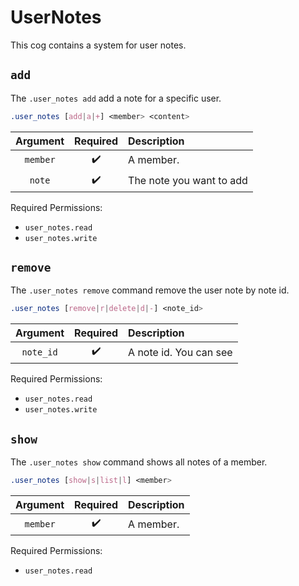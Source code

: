 # UserNotes

This cog contains a system for user notes.


## `add`

The `.user_notes add` add a note for a specific user.

```css
.user_notes [add|a|+] <member> <content>
```

|Argument|Required|Description|
|:------:|:------:|:----------|
|`member`|:heavy_check_mark:|A member.| |
|`note`|:heavy_check_mark:|The note you want to add|

Required Permissions:

- `user_notes.read`
- `user_notes.write`


## `remove`

The `.user_notes remove` command remove the user note by note id.

```css
.user_notes [remove|r|delete|d|-] <note_id>
```

|Argument|Required|Description|
|:------:|:------:|:----------|
|`note_id`|:heavy_check_mark:|A note id. You can see|

Required Permissions:

- `user_notes.read`
- `user_notes.write`


## `show`

The `.user_notes show` command shows all notes of a member.

```css
.user_notes [show|s|list|l] <member>
```

|Argument|Required|Description|
|:------:|:------:|:----------|
|`member`|:heavy_check_mark:|A member.|

Required Permissions:

- `user_notes.read`
